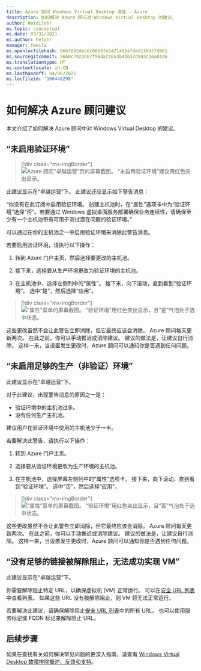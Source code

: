 ```yaml
---
title: Azure 顾问 Windows Virtual Desktop 演练 - Azure
description: 如何解决 Azure 顾问对 Windows Virtual Desktop 的建议。
author: Heidilohr
ms.topic: conceptual
ms.date: 03/31/2021
ms.author: helohr
manager: femila
ms.openlocfilehash: 666f882dec6c00b9fe5421485afded1fbd57d961
ms.sourcegitcommit: 56b0c7923d67f96da21653b4bb37d943c36a81d6
ms.translationtype: HT
ms.contentlocale: zh-CN
ms.lasthandoff: 04/06/2021
ms.locfileid: "106448298"
---
```

# <a name="how-to-resolve-azure-advisor-recommendations"></a>如何解决 Azure 顾问建议

本文介绍了如何解决 Azure 顾问中对 Windows Virtual Desktop 的建议。

## <a name="no-validation-environment-enabled"></a>“未启用验证环境”

>[!div class="mx-imgBorder"]
>![Azure 顾问“卓越运营”页的屏幕截图。 “未启用验证环境”建议用红色突出显示。](media/no-validation-environment.png)

此建议显示在“卓越运营”下。 此建议还应显示如下警告消息：

“你没有在此订阅中启用验证环境。 创建主机池时，在“属性”选项卡中为“验证环境”选择“否”。若要通过 Windows 虚拟桌面服务部署确保业务连续性，请确保至少有一个主机池带有可用于测试潜在问题的验证环境。”

可以通过在你的主机池之一中启用验证环境来消除此警告消息。

若要启用验证环境，请执行以下操作：

1. 转到 Azure 门户主页，然后选择要更改的主机池。

2. 接下来，选择要从生产环境更改为验证环境的主机池。

3. 在主机池中，选择左侧列中的“属性”。 接下来，向下滚动，直到看到“验证环境”。 选中“是”，然后选择“应用”。

>[!div class="mx-imgBorder"]
>![“属性”菜单的屏幕截图。 “验证环境”用红色突出显示，且“是”气泡处于选中状态。](media/validation-yes.png)

这些更改虽然不会让此警告立即消除，但它最终应该会消除。 Azure 顾问每天更新两次。 在此之前，你可以手动推迟或消除建议。 建议的做法是，让建议自行消除。 这样一来，当设置发生更改时，Azure 顾问可以通知你是否遇到任何问题。

## <a name="not-enough-production-non-validation-environments-enabled"></a>“未启用足够的生产（非验证）环境”

此建议显示在“卓越运营”下。

对于此建议，出现警告消息的原因之一是：

- 验证环境中的主机池过多。
- 没有任何生产主机池。

建议用户在验证环境中使用的主机池少于一半。

若要解决此警告，请执行以下操作：

1. 转到 Azure 门户主页。

2. 选择要从验证环境更改为生产环境的主机池。

3. 在主机池中，选择屏幕左侧列中的“属性”选项卡。 接下来，向下滚动，直到看到“验证环境”。 选中“否”，然后选择“应用”。

>[!div class="mx-imgBorder"]
>![“属性”菜单的屏幕截图。 “验证环境”用红色突出显示，且“否”气泡处于选中状态。](media/validation-no.png)

这些更改虽然不会让此警告立即消除，但它最终应该会消除。 Azure 顾问每天更新两次。 在此之前，你可以手动推迟或消除建议。 建议的做法是，让建议自行消除。 这样一来，当设置发生更改时，Azure 顾问可以通知你是否遇到任何问题。

## <a name="not-enough-links-are-unblocked-to-successfully-implement-your-vm"></a>“没有足够的链接被解除阻止，无法成功实现 VM”

此建议显示在“卓越运营”下。

你需要解除阻止特定 URL，以确保虚拟机 (VM) 正常运行。 可以在[安全 URL 列表](safe-url-list.md)中查看列表。 如果这些 URL 没有被解除阻止，则 VM 将无法正常运行。

若要解决此建议，请确保解除阻止[安全 URL 列表](safe-url-list.md)中的所有 URL。 也可以使用服务标记或 FQDN 标记来解除阻止 URL。

## <a name="next-steps"></a>后续步骤

如果在查找有关如何解决常见问题的更深入指南，请查看 [Windows Virtual Desktop 故障排除概述、反馈和支持](troubleshoot-set-up-overview.md)。
